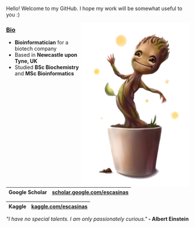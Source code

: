 Hello! Welcome to my GitHub. I hope my work will be somewhat useful to you :)

<img src="babygroot.png" align="right" height="450">

<h3><u><b>Bio</b></u></h3>
<ul>
<li><b>Bioinformatician</b> for a biotech company</li>
<li>Based in <b>Newcastle upon Tyne, UK</b></li>
<li>Studied <b>BSc Biochemistry</b> and <b>MSc Bioinformatics</b></li>
</ul>

| Google Scholar |  [scholar.google.com/escasinas](https://scholar.google.com/citations?user=m6Y0gc4AAAAJ&hl=en&oi=ao) |
| ---------- | ---------- |

| Kaggle |  [kaggle.com/escasinas](https://www.kaggle.com/escasinas) |
| ---------- | ---------- |

<i>"I have no special talents. I am only passionately curious."</i><b> - Albert Einstein</b>
